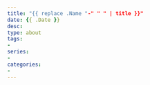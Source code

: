 ```yaml
---
title: "{{ replace .Name "-" " " | title }}"
date: {{ .Date }}
desc: 
type: about
tags:
-
series:
-
categories:
-
---
```

